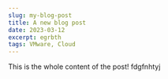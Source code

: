 ```yaml
---
slug: my-blog-post
title: A new blog post
date: 2023-03-12
excerpt: egrbth
tags: VMware, Cloud
---
```

This is the whole content of the post!
fdgfnhtyj
